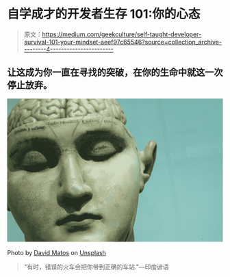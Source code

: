 # 自学成才的开发者生存 101:你的心态

> 原文：<https://medium.com/geekculture/self-taught-developer-survival-101-your-mindset-aeef97c65546?source=collection_archive---------4----------------------->

## 让这成为你一直在寻找的突破，在你的生命中就这一次停止放弃。

![](img/ef2f2cc9b3af3575ae3035f60a54c2c3.png)

Photo by [David Matos](https://unsplash.com/@davidmatos?utm_source=unsplash&utm_medium=referral&utm_content=creditCopyText) on [Unsplash](https://unsplash.com/s/photos/brain?utm_source=unsplash&utm_medium=referral&utm_content=creditCopyText)

> "有时，错误的火车会把你带到正确的车站."—印度谚语